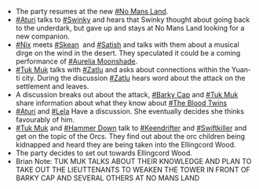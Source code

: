 *   The party resumes at the new [#No Mans Land](https://dnd.bkconnor.com/tools/world/world.php?id=4202).
*   [#Aturi](https://dnd.bkconnor.com/tools/world/world.php?id=4175) talks to [#Swinky](https://dnd.bkconnor.com/tools/world/world.php?id=4295) and hears that Swinky thought about going back to the underdark, but gave up and stays at No Mans Land looking for a new companion.
*   [#Nix](https://dnd.bkconnor.com/tools/world/world.php?id=4170) meets [#Skean](https://dnd.bkconnor.com/tools/world/world.php?id=4411)  and [#Satish](https://dnd.bkconnor.com/tools/world/world.php?id=4412) and talks with them about a musical dirge on the wind in the desert. They speculated it could be a coming performance of [#Aurelia Moonshade](https://dnd.bkconnor.com/tools/world/world.php?id=4279).
*   [#Tuk Muk](https://dnd.bkconnor.com/tools/world/world.php?id=4171) talks with [#Zatlu](https://dnd.bkconnor.com/tools/world/world.php?id=4326) and asks about connections within the Yuan-ti city. During the discussion [#Zatlu](https://dnd.bkconnor.com/tools/world/world.php?id=4326) hears word about the attack on the settlement and leaves.
*   A discussion breaks out about the attack, [#Barky Cap](https://dnd.bkconnor.com/tools/world/world.php?id=4204) and [#Tuk Muk](https://dnd.bkconnor.com/tools/world/world.php?id=4171) share information about what they know about [#The Blood Twins](https://dnd.bkconnor.com/tools/world/world.php?id=4164) 
*   [#Aturi](https://dnd.bkconnor.com/tools/world/world.php?id=4175) and [#Lela](https://dnd.bkconnor.com/tools/world/world.php?id=4414) Have a discussion. She eventually decides she thinks favourably of him.
*   [#Tuk Muk](https://dnd.bkconnor.com/tools/world/world.php?id=4171) and [#Hammer Down](https://dnd.bkconnor.com/tools/world/world.php?id=4172) talk to [#Keendrifter](https://dnd.bkconnor.com/tools/world/world.php?id=4389) and [#Swiftkiller](https://dnd.bkconnor.com/tools/world/world.php?id=4388) and get on the topic of the Orcs. They find out about the orc children being kidnapped and heard they are being taken into the Ellingcord Wood.
*   The party decides to set out towards Ellingcord Wood.
*   Brian Note: TUK MUK TALKS ABOUT THEIR KNOWLEDGE AND PLAN TO TAKE OUT THE LIEUTTENANTS TO WEAKEN THE TOWER IN FRONT OF BARKY CAP AND SEVERAL OTHERS AT NO MANS LAND